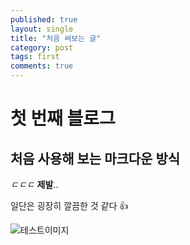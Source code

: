 ```yaml
---
published: true
layout: single
title: "처음 써보는 글"
category: post
tags: first
comments: true
---
```


# 첫 번째 블로그
## 처음 사용해 보는 마크다운 방식
*ㄷㄷㄷ* **제발**..

일단은 굉장히 깔끔한 것 같다 :+1:

![테스트이미지](https://github.com/bzuzsound/cord2code/assets/img/papers.co-be27-minimal-circle-blur-art-illustration-gradation-1920x1080.jpg)